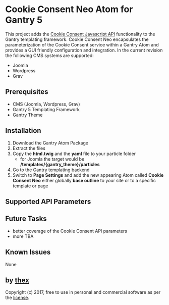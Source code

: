 # Cookie Consent Neo Atom for Gantry 5
This project adds the [Cookie Consent Javascript API](https://github.com/insites/cookieconsent) functionality to the Gantry templating framework. Cookie Consent Neo encapsulates the parameterization of the Cookie Consent service within a Gantry Atom and provides a GUI friendly configuration and integration. In the current revision the following CMS systems are supported:
* Joomla
* Wordpress
* Grav

## Prerequisites
* CMS (Joomla, Wordpress, Grav)
* Gantry 5 Templating Framework
* Gantry Theme

## Installation
1. Download the Gantry Atom Package
2. Extract the files
3. Copy the **html.twig** and the **yaml** file to your particle folder 
   * for Joomla the target would be **/templates/{gantry_theme}/particles**
4. Go to the Gantry templating backend
5. Switch to **Page Settings** and add the new appearing Atom called **Cookie Consent Neo** either globally **base outline** to your site or to a specific template or page

## Supported API Parameters

## Future Tasks
* better coverage of the Cookie Consent API parameters
* more TBA

## Known Issues
None

## by [thex](https://github.com/thexmanxyz)
Copyright (c) 2017, free to use in personal and commercial software as per the [license](https://github.com/thexmanxyz/Cookie-Consent-Neo-Gantry/blob/master/LICENSE).
